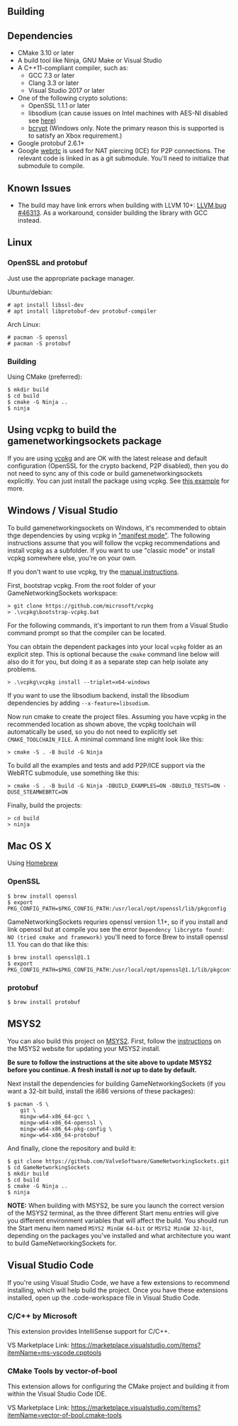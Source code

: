 Building
---

## Dependencies

* CMake 3.10 or later
* A build tool like Ninja, GNU Make or Visual Studio
* A C++11-compliant compiler, such as:
  * GCC 7.3 or later
  * Clang 3.3 or later
  * Visual Studio 2017 or later
* One of the following crypto solutions:
  * OpenSSL 1.1.1 or later
  * libsodium (can cause issues on Intel machines with AES-NI disabled see [here](https://github.com/ValveSoftware/GameNetworkingSockets/issues/243))
  * [bcrypt](https://docs.microsoft.com/en-us/windows/desktop/api/bcrypt/)
    (Windows only.  Note the primary reason this is supported is to satisfy
    an Xbox requirement.)
* Google protobuf 2.6.1+
* Google [webrtc](https://opensource.google/projects/webrtc) is used for
  NAT piercing (ICE) for P2P connections.  The relevant code is linked in as a
  git submodule.  You'll need to initialize that submodule to compile.

## Known Issues
* The build may have link errors when building with LLVM 10+:
  [LLVM bug #46313](https://bugs.llvm.org/show_bug.cgi?id=46313). As
  a workaround, consider building the library with GCC instead.

## Linux

### OpenSSL and protobuf

Just use the appropriate package manager.

Ubuntu/debian:

```
# apt install libssl-dev
# apt install libprotobuf-dev protobuf-compiler
```

Arch Linux:

```
# pacman -S openssl
# pacman -S protobuf
```

### Building

Using CMake (preferred):

```
$ mkdir build
$ cd build
$ cmake -G Ninja ..
$ ninja
```

## Using vcpkg to build the gamenetworkingsockets package

If you are using [vcpkg](https://github.com/microsoft/vcpkg/) and are OK with the latest release and default configuration (OpenSSL for the crypto backend, P2P disabled), then you do not need to sync any of this code or build gamenetworkingsockets explicitly.  You can just install the package using vcpkg.  See [this example](examples/vcpkg_example_chat/README.md)
for more.

## Windows / Visual Studio

To build gamenetworkingsockets on Windows, it's recommended to obtain thge dependencies by using vcpkg in ["manifest mode"](https://learn.microsoft.com/en-us/vcpkg/concepts/manifest-mode).  The following instructions assume that you will follow the vcpkg recommendations and install vcpkg as a subfolder.  If you want to use "classic mode" or install vcpkg somewhere else, you're on your own.

If you don't want to use vcpkg, try the [manual instructions](BUILDING_WINDOWS_MANUAL.md).

First, bootstrap vcpkg.  From the root folder of your GameNetworkingSockets workspace:

```
> git clone https://github.com/microsoft/vcpkg
> .\vcpkg\bootstrap-vcpkg.bat
```

For the following commands, it's important to run them from a Visual Studio command prompt so that the compiler can be located.

You can obtain the dependent packages into your local `vcpkg` folder as an explicit step.  This is optional because the `cmake` command line below will also do it for you, but doing it as a separate step can help isolate any problems.

```
> .\vcpkg\vcpkg install --triplet=x64-windows
```

If you want to use the libsodium backend, install the libsodium dependencies by adding `--x-feature=libsodium`.

Now run cmake to create the project files.  Assuming you have vcpkg in the recommended location as shown above, the vcpkg toolchain will automatically be used, so you do not need to explicitly set `CMAKE_TOOLCHAIN_FILE`.  A minimal command line might look like this:

```
> cmake -S . -B build -G Ninja
```

To build all the examples and tests and add P2P/ICE support via the WebRTC submodule, use something like this:

```
> cmake -S . -B build -G Ninja -DBUILD_EXAMPLES=ON -DBUILD_TESTS=ON -DUSE_STEAMWEBRTC=ON
```

Finally, build the projects:

```
> cd build
> ninja
```

## Mac OS X

Using [Homebrew](https://brew.sh)

### OpenSSL

```
$ brew install openssl
$ export PKG_CONFIG_PATH=$PKG_CONFIG_PATH:/usr/local/opt/openssl/lib/pkgconfig
```
GameNetworkingSockets requries openssl version 1.1+, so if you install and link openssl but at compile you see the error ```Dependency libcrypto found: NO (tried cmake and framework)``` you'll need to force Brew to install openssl 1.1. You can do that like this:
```
$ brew install openssl@1.1
$ export PKG_CONFIG_PATH=$PKG_CONFIG_PATH:/usr/local/opt/openssl@1.1/lib/pkgconfig
```

### protobuf

```
$ brew install protobuf
```

## MSYS2

You can also build this project on [MSYS2](https://www.msys2.org). First,
follow the [instructions](https://www.msys2.org/wiki/MSYS2-installation) on the
MSYS2 website for updating your MSYS2 install.

**Be sure to follow the instructions at the site above to update MSYS2 before
you continue. A fresh install is *not* up to date by default.**

Next install the dependencies for building GameNetworkingSockets (if you want
a 32-bit build, install the i686 versions of these packages):

```
$ pacman -S \
    git \
    mingw-w64-x86_64-gcc \
    mingw-w64-x86_64-openssl \
    mingw-w64-x86_64-pkg-config \
    mingw-w64-x86_64-protobuf
```

And finally, clone the repository and build it:

```
$ git clone https://github.com/ValveSoftware/GameNetworkingSockets.git
$ cd GameNetworkingSockets
$ mkdir build
$ cd build
$ cmake -G Ninja ..
$ ninja
```

**NOTE:** When building with MSYS2, be sure you launch the correct version of
the MSYS2 terminal, as the three different Start menu entries will give you
different environment variables that will affect the build.  You should run the
Start menu item named `MSYS2 MinGW 64-bit` or `MSYS2 MinGW 32-bit`, depending
on the packages you've installed and what architecture you want to build
GameNetworkingSockets for.


## Visual Studio Code
If you're using Visual Studio Code, we have a few extensions to recommend
installing, which will help build the project. Once you have these extensions
installed, open up the .code-workspace file in Visual Studio Code.

### C/C++ by Microsoft
This extension provides IntelliSense support for C/C++.

VS Marketplace Link: https://marketplace.visualstudio.com/items?itemName=ms-vscode.cpptools

### CMake Tools by vector-of-bool
This extension allows for configuring the CMake project and building it from
within the Visual Studio Code IDE.

VS Marketplace Link: https://marketplace.visualstudio.com/items?itemName=vector-of-bool.cmake-tools
